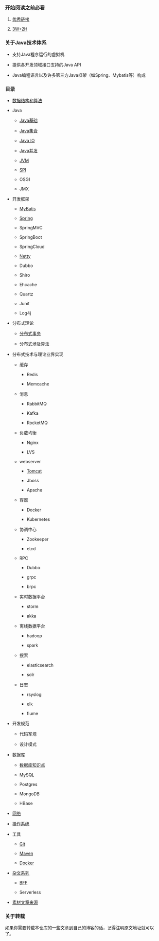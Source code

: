### 开始阅读之前必看

1. <a href="https://github.com/DemoTransfer/JavaGuide/blob/master/contents/Good-Link.md">优秀链接</a>

2. <a href="https://github.com/DemoTransfer/JavaGuide/blob/master/java/interview/%E5%86%99%E5%9C%A8%E5%89%8D%E9%9D%A2.md">3W+2H</a>

### 关于Java技术体系

* 支持Java程序运行的虚拟机

* 提供各开发领域接口支持的Java API

* Java编程语言以及许多第三方Java框架（如Spring、Mybatis等）构成

### 目录

* <a href="https://github.com/DemoTransfer/LearningRecord/tree/master/sort">数据结构和算法</a>

* Java

    * <a href="https://github.com/DemoTransfer/MUYI/blob/master/contents/Java-basic.md">Java基础</a>
    
    * <a href="https://github.com/DemoTransfer/JavaGuide/blob/master/contents/Java-collections.md">Java集合</a>
   
    * <a href="https://github.com/DemoTransfer/JavaGuide/blob/master/contents/Java-IO.md">Java IO</a>
    
    * <a href="https://github.com/DemoTransfer/JavaGuide/blob/master/contents/Java-concurrent.md">Java并发</a>
    
    * <a href="https://github.com/DemoTransfer/JavaGuide/blob/master/contents/JVM.md">JVM</a>
   
    * <a href="https://github.com/DemoTransfer/Java-Guide/tree/master/java/SPI">SPI</a>
    
    * OSGI

    * JMX
  
* 开发框架

    * <a href="https://github.com/DemoTransfer/MUYI/blob/master/contents/Mybatis.md">MyBatis</a>

    * <a href="https://github.com/DemoTransfer/JavaGuide/blob/master/contents/Spring.md">Spring</a>

    * SpringMVC

    * SpringBoot
    
    * SpringCloud
    
    * <a href="https://github.com/DemoTransfer/MUYI/blob/master/contents/Netty.md">Netty</a>
    
    * Dubbo
    
    * Shiro
    
    * Ehcache
    
    * Quartz
    
    * Junit
    
    * Log4j

* 分布式理论

   * <a href="https://github.com/DemoTransfer/MUYI/blob/master/contents/distributed-transaction.md">分布式事务</a>
   
   * 分布式涉及算法

* 分布式技术与理论业界实现
   
   * 缓存
   
      * Redis
      
      * Memcache
   
   * 消息
  
      * RabbitMQ
      
      * Kafka
      
      * RocketMQ
      
   * 负载均衡
   
      * Nginx
      
      * LVS
   
   * webserver
   
      * <a href="https://github.com/DemoTransfer/Java-Guide/tree/master/java/web%20server/tomcat">Tomcat</a>
      
      * Jboss
      
      * Apache
    
   * 容器
   
      * Docker
      
      * Kubernetes
      
   * 协调中心
   
      * Zookeeper
      
      * etcd
      
   * RPC
   
      * Dubbo
      
      * grpc
      
      * brpc
      
   * 实时数据平台
   
      * storm
      
      * akka
      
   * 离线数据平台
   
      * hadoop
      
      * spark
      
   * 搜索
   
      * elasticsearch
      
      * solr
      
   * 日志
   
      * rsyslog
      
      * elk
      
      * flume
    
* 开发规范
 
   * 代码军规
   
   * 设计模式

* 数据库

   * <a href="https://github.com/DemoTransfer/MUYI/blob/master/contents/Database.md">数据库知识点</a>

   * MySQL
   
   * Postgres
   
   * MongoDB
   
   * HBase
   
* <a href="https://github.com/DemoTransfer/Java-Guide/blob/master/contents/Network.md">网络</a>

* <a href="https://github.com/DemoTransfer/LearningRecord/tree/master/linux/%E9%97%AE%E9%A2%98%E6%8E%92%E6%9F%A5%E8%B5%B7%E6%89%8B%E5%BC%8F%E5%91%BD%E4%BB%A4">操作系统</a>

* 工具

   * <a href="">Git</a>

   * <a href="">Maven</a>
   
   * <a href="">Docker</a>

* <a href="https://github.com/DemoTransfer/LearningRecord/blob/master/docs/outside-reading/%E7%9E%8E%E7%9C%8B%E7%B3%BB%E5%88%97.md">杂文系列</a>

   * <a href="https://github.com/DemoTransfer/Java-Guide/tree/master/docs/BFF">BFF</a>

   * Serverless

* <a href="https://github.com/DemoTransfer/JavaGuide/new/master/contents">素材文章来源</a>

### 关于转载

如果你需要转载本仓库的一些文章到自己的博客的话，记得注明原文地址就可以了。
